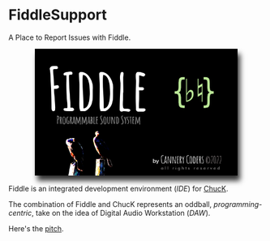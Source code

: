 # FiddleSupport

A Place to Report Issues with Fiddle.

<center>
<img src="about.png" width="400" 
  style="box-shadow:5px 10px 10px rgba(0,0,0,.8)"/> 
</center>

Fiddle is an integrated development environment (_IDE_) for 
[ChucK](https://chuck.princeton.edu).

The combination of Fiddle and ChucK represents an oddball, 
_programming-centric_, take on the idea of Digital Audio 
Workstation (_DAW_). 

Here's the [pitch](https://cannerycoders.com/#Fiddle).

